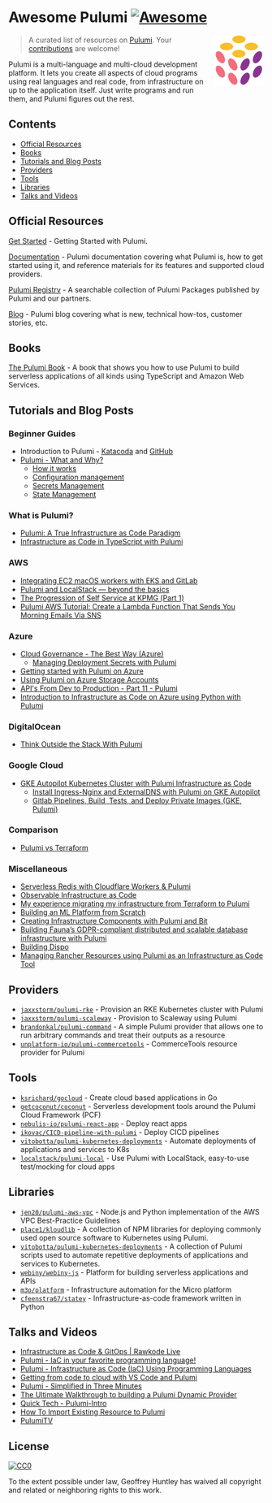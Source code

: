 # Awesome Pulumi [![Awesome](https://cdn.rawgit.com/sindresorhus/awesome/d7305f38d29fed78fa85652e3a63e154dd8e8829/media/badge.svg)](https://github.com/sindresorhus/awesome)

> A curated list of resources on [Pulumi](https://www.pulumi.com/).
[<img src="./pulumi.svg" align="right" width="100">](https://pulumi.com)
Your [contributions](https://github.com/ghuntley/awesome-pulumi/blob/master/contributing.md) are welcome!

Pulumi is a multi-language and multi-cloud development platform. It lets you create all aspects of cloud programs using real languages and real code, from infrastructure on up to the application itself. Just write programs and run them, and Pulumi figures out the rest.

## Contents

* [Official Resources](#official-resources)
* [Books](#books)
* [Tutorials and Blog Posts](#tutorials-and-blog-posts)
* [Providers](#providers)
* [Tools](#tools)
* [Libraries](#libraries)
* [Talks and Videos](#talks-and-videos)

## Official Resources

[Get Started](https://www.pulumi.com/docs/get-started/) - Getting Started with Pulumi.

[Documentation](https://www.pulumi.com/docs/) - Pulumi documentation covering what Pulumi is, how to get started using it, and reference materials for its features and supported cloud providers.

[Pulumi Registry](https://www.pulumi.com/registry/) - A searchable collection of Pulumi Packages published by Pulumi and our partners.

[Blog](https://www.pulumi.com/blog/) - Pulumi blog covering what is new, technical how-tos, customer stories, etc.

## Books

[The Pulumi Book](https://thepulumibook.com) - A book that shows you how to use Pulumi to build serverless applications of all kinds using TypeScript and Amazon Web Services.

## Tutorials and Blog Posts

### Beginner Guides

- Introduction to Pulumi - [Katacoda](https://www.katacoda.com/jaxxstorm/courses/introduction-to-pulumi-ts) and [GitHub](https://github.com/pulumi/introduction-to-pulumi)
- [Pulumi - What and Why?](https://www.sanjaybhagia.com/2020/09/10/pulumi-what-and-why)
  - [How it works](https://www.sanjaybhagia.com/2020/09/21/pulumi-how-it-works)
  - [Configuration management](https://www.sanjaybhagia.com/2021/01/15/pulumi-configuration-management)
  - [Secrets Management](https://www.sanjaybhagia.com/2021/01/26/pulumi-secrets-management)
  - [State Management](https://www.sanjaybhagia.com/2021/02/01/pulumi-state-management)

### What is Pulumi?

- [Pulumi: A True Infrastructure as Code Paradigm](https://betterprogramming.pub/pulumi-a-true-infrastructure-as-code-paradigm-ac07c530e219)
- [Infrastructure as Code in TypeScript with Pulumi](https://blog.bitsrc.io/infrastructure-as-code-in-typescript-with-pulumi-31619abfe5d4)

### AWS

- [Integrating EC2 macOS workers with EKS and GitLab](https://aws.amazon.com/blogs/opensource/integrating-ec2-macos-workers-with-eks-and-gitlab/)
- [Pulumi and LocalStack — beyond the basics](https://delitescere.medium.com/pulumi-and-localstack-beyond-the-basics-d993f3b94d17)
- [The Progression of Self Service at KPMG (Part 1)](https://medium.com/kpmg-uk-engineering/the-progression-of-self-service-at-kpmg-part-1-8923e64966e4)
- [Pulumi AWS Tutorial: Create a Lambda Function That Sends You Morning Emails Via SNS](https://travis.media/pulumi-aws-create-lambda-sns/)

### Azure

- [Cloud Governance - The Best Way (Azure)](https://cloud-right.com/2020/03/cloud-governance-pulumi)
  - [ Managing Deployment Secrets with Pulumi ](https://cloud-right.com/2020/06/pulumi-encrypt-secrets-azure-keyvault)
- [Getting started with Pulumi on Azure](https://cloud-right.com/2019/03/azure-pulumi-getting-started)
- [Using Pulumi on Azure Storage Accounts](https://cloud-right.com/2019/10/pulumi-azure-storage)
- [API's From Dev to Production - Part 11 - Pulumi](https://dev.to/newday-technology/api-s-from-dev-to-production-part-11-pulumi-3pmk)
- [Introduction to Infrastructure as Code on Azure using Python with Pulumi](https://devblogs.microsoft.com/devops/infrastructure-as-code-azure-python-wpulumi/?WT.mc_id=devops-33154-jagord)

### DigitalOcean

- [Think Outside the Stack With Pulumi](https://shawn.vause.us/posts/think-outside-stack-pulumi)

### Google Cloud

- [GKE Autopilot Kubernetes Cluster with Pulumi Infrastructure as Code](https://medium.com/@felipegirotti/gke-autopilot-kubernetes-cluster-with-pulumi-infrastructure-as-code-c74ae8f7ee0f)
  - [Install Ingress-Nginx and ExternalDNS with Pulumi on GKE Autopilot](https://medium.com/@felipegirotti/install-ingress-nginx-and-externaldns-with-pulumi-on-gke-autopilot-6417c13f99ce)
  - [Gitlab Pipelines, Build, Tests, and Deploy Private Images (GKE, Pulumi)](https://medium.com/@felipegirotti/gitlab-pipelines-build-tests-and-deploy-private-images-gke-pulumi-480d5d56759b) 

### Comparison

- [Pulumi vs Terraform](https://pritchard.dev/pulumi-vs-terraform/)

### Miscellaneous

- [Serverless Redis with Cloudflare Workers & Pulumi](https://dev.to/fllstck/serverless-redis-with-cloudflare-workers-pulumi-12ke)
- [Observable Infrastructure as Code](https://dev.to/fllstck/observable-infrastructure-as-code-52ha)
- [My experience migrating my infrastructure from Terraform to Pulumi](https://blog.ekik.org/my-experience-migrating-my-infrastructure-from-terraform-to-pulumi)
- [Building an ML Platform from Scratch](https://www.aporia.com/blog/building-an-ml-platform-from-scratch/)
- [Creating Infrastructure Components with Pulumi and Bit](https://blog.bitsrc.io/creating-pulumi-aws-components-with-bit-4c3691eb0adb)
- [Building Fauna’s GDPR-compliant distributed and scalable database infrastructure with Pulumi](https://fauna.com/blog/building-faunas-gdpr-compliant-distributed-and-scalable-database)
- [Building Dispo](https://regynald.com/)
- [Managing Rancher Resources using Pulumi as an Infrastructure as Code Tool](https://community.suse.com/posts/managing-rancher-resources-using-pulumi-as-an-infrastructure-as-code-tool)

## Providers

- [`jaxxstorm/pulumi-rke`](https://github.com/jaxxstorm/pulumi-rke) - Provision an RKE Kubernetes cluster with Pulumi
- [`jaxxstorm/pulumi-scaleway`](https://github.com/jaxxstorm/pulumi-scaleway) - Provision to Scaleway using Pulumi
- [`brandonkal/pulumi-command`](https://github.com/brandonkal/pulumi-command) - A simple Pulumi provider that allows one to run arbitrary commands and treat their outputs as a resource
- [`unplatform-io/pulumi-commercetools`](https://github.com/unplatform-io/pulumi-commercetools) - CommerceTools resource provider for Pulumi

## Tools

- [`ksrichard/gocloud`](https://github.com/ksrichard/gocloud) - Create cloud based applications in Go
- [`getcoconut/coconut`](https://github.com/getcoconut/coconut) - Serverless development tools around the Pulumi Cloud Framework (PCF)
- [`nebulis-io/pulumi-react-app`](https://github.com/nebulis-io/pulumi-react-app) - Deploy react apps
- [`ikovac/CICD-pipeline-with-pulumi`](https://github.com/ikovac/CICD-pipeline-with-pulumi) - Deploy CICD pipelines
- [`vitobotta/pulumi-kubernetes-deployments`](https://github.com/vitobotta/pulumi-kubernetes-deployments) - Automate deployments of applications and services to K8s
- [`localstack/pulumi-local`](https://github.com/localstack/pulumi-local) - Use Pulumi with LocalStack, easy-to-use test/mocking for cloud apps

## Libraries

- [`jen20/pulumi-aws-vpc`](https://github.com/jen20/pulumi-aws-vpc) - Node.js and Python implementation of the AWS VPC Best-Practice Guidelines
- [`place1/kloudlib`](https://github.com/place1/kloudlib) - A collection of NPM libraries for deploying commonly used open source software to Kubernetes using Pulumi.
- [`vitobotta/pulumi-kubernetes-deployments`](https://github.com/vitobotta/pulumi-kubernetes-deployments) - A collection of Pulumi scripts used to automate repetitive deployments of applications and services to Kubernetes.
- [`webiny/webiny-js`](https://github.com/webiny/webiny-js) - Platform for building serverless applications and APIs
- [`m3o/platform`](https://github.com/m3o/platform) - Infrastructure automation for the Micro platform
- [`cfeenstra67/statey`](https://github.com/cfeenstra67/statey) - Infrastructure-as-code framework written in Python

## Talks and Videos

- [Infrastructure as Code & GitOps | Rawkode Live](https://www.youtube.com/watch?v=s9zjayZ1oxA)
- [Pulumi - IaC in your favorite programming language!](https://www.youtube.com/watch?v=vIjeiDcsR3Q)
- [Pulumi - Infrastructure as Code (IaC) Using Programming Languages](https://www.youtube.com/watch?v=oE3BUi_N0qc)
- [Getting from code to cloud with VS Code and Pulumi](https://www.youtube.com/watch?v=keEf2eoH-js)
- [Pulumi - Simplified in Three Minutes](https://www.youtube.com/watch?v=S1-j-qTYQgY)
- [The Ultimate Walkthrough to building a Pulumi Dynamic Provider](https://www.youtube.com/watch?v=H4nehfvCLm8)
- [Quick Tech - Pulumi-Intro](https://www.youtube.com/watch?v=X2pWCPrgieI)
- [How To Import Existing Resource to Pulumi](https://www.youtube.com/watch?v=O3BL7sEX1EQ)
- [PulumiTV](https://www.youtube.com/c/PulumiTV/videos)

## License

[![CC0](http://mirrors.creativecommons.org/presskit/buttons/88x31/svg/cc-zero.svg)](https://creativecommons.org/publicdomain/zero/1.0/)

To the extent possible under law, Geoffrey Huntley has waived all copyright and related or neighboring rights to this work.
